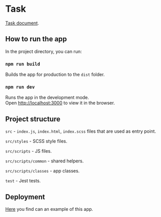 # Task

[Task document](https://drive.google.com/file/d/15jVnBPXaZrjs99KOUxp4TGq6Inau6xq_/view).

## How to run the app

In the project directory, you can run:

### `npm run build`

Builds the app for production to the `dist` folder.
### `npm run dev`

Runs the app in the development mode.\
Open [http://localhost:3000](http://localhost:3000) to view it in the browser.


## Project structure

`src` - `index.js`, `index.html`, `index.scss` files that are used as entry point.

`src/styles` - SCSS style files.

`src/scripts` - JS files.

`src/scripts/common` - shared helpers.

`src/scripts/classes` - app classes.

`test` - Jest tests.

## Deployment

[Here](https://innowise-test.vercel.app/) you find can an example of this app.

